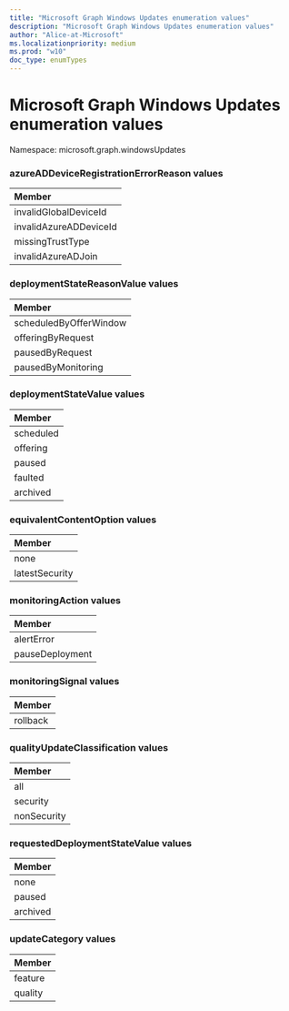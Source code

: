 ```yaml
---
title: "Microsoft Graph Windows Updates enumeration values"
description: "Microsoft Graph Windows Updates enumeration values"
author: "Alice-at-Microsoft"
ms.localizationpriority: medium
ms.prod: "w10"
doc_type: enumTypes
---
```


# Microsoft Graph Windows Updates enumeration values

Namespace: microsoft.graph.windowsUpdates

### azureADDeviceRegistrationErrorReason values 

|Member|
|:---|
|invalidGlobalDeviceId|
|invalidAzureADDeviceId|
|missingTrustType|
|invalidAzureADJoin|

### deploymentStateReasonValue values 

|Member|
|:---|
|scheduledByOfferWindow|
|offeringByRequest|
|pausedByRequest|
|pausedByMonitoring|

### deploymentStateValue values 

|Member|
|:---|
|scheduled|
|offering|
|paused|
|faulted|
|archived|

### equivalentContentOption values 

|Member|
|:---|
|none|
|latestSecurity|

### monitoringAction values 

|Member|
|:---|
|alertError|
|pauseDeployment|

### monitoringSignal values 

|Member|
|:---|
|rollback|

### qualityUpdateClassification values 

|Member|
|:---|
|all|
|security|
|nonSecurity|

### requestedDeploymentStateValue values 

|Member|
|:---|
|none|
|paused|
|archived|

### updateCategory values 

|Member|
|:---|
|feature|
|quality|

<!--
{
  "type": "#page.annotation",
  "namespace": "microsoft.graph.windowsUpdates"
}
-->
